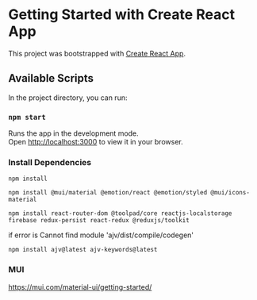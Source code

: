 # Getting Started with Create React App

This project was bootstrapped with [Create React App](https://github.com/facebook/create-react-app).

## Available Scripts

In the project directory, you can run:

### `npm start`

Runs the app in the development mode.\
Open [http://localhost:3000](http://localhost:3000) to view it in your browser.

### Install Dependencies
`npm install`

`npm install @mui/material @emotion/react @emotion/styled @mui/icons-material`

`npm install react-router-dom @toolpad/core reactjs-localstorage firebase redux-persist react-redux @reduxjs/toolkit`

if error is Cannot find module 'ajv/dist/compile/codegen'

`npm install ajv@latest ajv-keywords@latest`


### MUI
https://mui.com/material-ui/getting-started/
